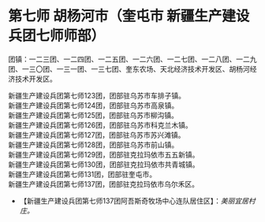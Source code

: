 # 第七师 胡杨河市（奎屯市 新疆生产建设兵团七师师部）  
团镇：一二三团、一二四团、一二五团、一二六团、一二七团、一二八团、一二九团、一三〇团、一三一团、一三七团、奎东农场、天北经济技术开发区、胡杨河经济技术开发区。  
  
新疆生产建设兵团第七师123团，团部驻乌苏市车排子镇。  
新疆生产建设兵团第七师124团，团部驻乌苏市高泉镇。  
新疆生产建设兵团第七师125团，团部驻乌苏市柳沟镇。  
新疆生产建设兵团第七师126团，团部驻乌苏市科克兰木镇。  
新疆生产建设兵团第七师127团，团部驻乌苏市苏兴滩镇。  
新疆生产建设兵团第七师128团，团部驻乌苏市前山镇。  
新疆生产建设兵团第七师129团，团部驻克拉玛依市五五新镇。  
新疆生产建设兵团第七师130团，团部驻克拉玛依市共青城镇。  
新疆生产建设兵团第七师131团，团部驻奎屯市。  
新疆生产建设兵团第七师137团，团部驻克拉玛依市乌尔禾区。  

* 【新疆生产建设兵团第七师137团阿吾斯奇牧场中心连队居住区】：*美丽宜居村庄。*  
